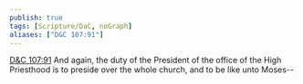 ```yaml
---
publish: true
tags: [Scripture/DaC, noGraph]
aliases: ["D&C 107:91"]
---
```

[D&C 107:91](https://churchofjesuschrist.org/study/scriptures/dc-testament/dc/107?lang=eng&id=p91#p91) And again, the duty of the President of the office of the High Priesthood is to preside over the whole church, and to be like unto Moses--
